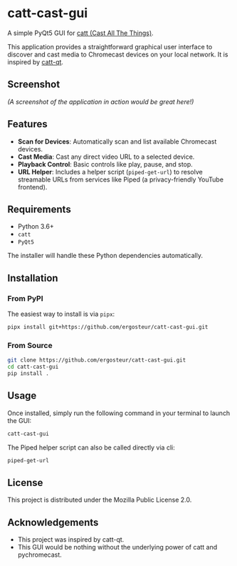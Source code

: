 # catt-cast-gui

A simple PyQt5 GUI for [catt (Cast All The Things)](https://github.com/skorokithakis/catt).

This application provides a straightforward graphical user interface to discover and cast media to Chromecast devices on your local network. It is inspired by [catt-qt](https://github.com/soreau/catt-qt).

## Screenshot

*(A screenshot of the application in action would be great here!)*

## Features

*   **Scan for Devices**: Automatically scan and list available Chromecast devices.
*   **Cast Media**: Cast any direct video URL to a selected device.
*   **Playback Control**: Basic controls like play, pause, and stop.
*   **URL Helper**: Includes a helper script (`piped-get-url`) to resolve streamable URLs from services like Piped (a privacy-friendly YouTube frontend).

## Requirements

*   Python 3.6+
*   `catt`
*   `PyQt5`

The installer will handle these Python dependencies automatically.

## Installation

### From PyPI

The easiest way to install is via `pipx`:

```bash
pipx install git+https://github.com/ergosteur/catt-cast-gui.git
```

### From Source

```bash
git clone https://github.com/ergosteur/catt-cast-gui.git
cd catt-cast-gui
pip install .
```

## Usage

Once installed, simply run the following command in your terminal to launch the GUI:

```bash
catt-cast-gui
```

The Piped helper script can also be called directly via cli:
```bash
piped-get-url
``` 

## License

This project is distributed under the Mozilla Public License 2.0.


## Acknowledgements

*   This project was inspired by catt-qt.
*   This GUI would be nothing without the underlying power of catt and pychromecast.
